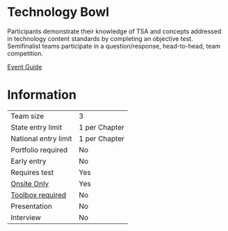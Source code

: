 # Technology Bowl

Participants demonstrate their knowledge of TSA and concepts
addressed in technology content standards by completing
an objective test. Semifinalist teams participate in a question/response, head-to-head, team competition.

[Event Guide](https://lwsd.sharepoint.com/:b:/r/sites/GR-JHS-TechnologyStudentAssociation-SCA/Shared%20Documents/23-24/Competition/Event%20Guides/HS%20-%20Technology%20Bowl.pdf)

# Information

|                             |               |
| --------------------------- | ------------- |
| Team size                   | 3             |
| State entry limit           | 1 per Chapter |
| National entry limit        | 1 per Chapter |
| Portfolio required          | No            |
| Early entry                 | No            |
| Requires test               | Yes           |
| [Onsite Only](/#terms)      | Yes           |
| [Toolbox required](/#terms) | No            |
| Presentation                | No            |
| Interview                   | No            |
